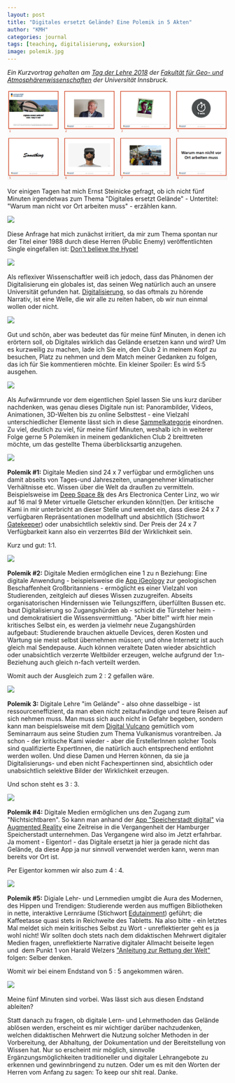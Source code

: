 ```yaml
---
layout: post
title: "Digitales ersetzt Gelände? Eine Polemik in 5 Akten"
author: "KMH"
categories: journal
tags: [teaching, digitalisierung, exkursion]
image: polemik.jpg
---
```


_Ein Kurzvortrag gehalten am [Tag der Lehre 2018](https://www.uibk.ac.at/rektorenteam/lehre/tag-der-lehre/index.html.de)_ _der [Fakultät für Geo- und Atmosphärenwissenschaften](https://www.uibk.ac.at/rektorenteam/lehre/tag-der-lehre/fakultaetsprogramme.html)_ _der Universität Innsbruck._

<!--more-->

![](/assets/img/000002.png)

Vor einigen Tagen hat mich Ernst Steinicke gefragt, ob ich nicht fünf Minuten irgendetwas zum Thema "Digitales ersetzt Gelände" - Untertitel: "Warum man nicht vor Ort arbeiten muss" - erzählen kann.

[![](images/000003a.png)](https://kamihoeferl.at/wp-content/uploads/2018/11/000003a.png)

Diese Anfrage hat mich zunächst irritiert, da mir zum Thema spontan nur der Titel einer 1988 durch diese Herren (Public Enemy) veröffentlichten Single eingefallen ist: [Don't believe the Hype!](https://youtu.be/LK8sxngSWaU)

[![](images/000003b.png)](https://kamihoeferl.at/wp-content/uploads/2018/11/000003b.png)

Als reflexiver Wissenschaftler weiß ich jedoch, dass das Phänomen der Digitalisierung ein globales ist, das seinen Weg natürlich auch an unsere Universität gefunden hat. [Digitalisierung](https://de.wikipedia.org/wiki/Digitale_Transformation), so das oftmals zu hörende Narrativ, ist eine Welle, die wir alle zu reiten haben, ob wir nun einmal wollen oder nicht.

[![](images/000004.png)](https://kamihoeferl.at/wp-content/uploads/2018/11/000004.png)

Gut und schön, aber was bedeutet das für meine fünf Minuten, in denen ich erörtern soll, ob Digitales wirklich das Gelände ersetzen kann und wird? Um es kurzweilig zu machen, lade ich Sie ein, den Club 2 in meinem Kopf zu besuchen, Platz zu nehmen und dem Match meiner Gedanken zu folgen, das ich für Sie kommentieren möchte. Ein kleiner Spoiler: Es wird 5:5 ausgehen.

[![](images/0000051.png)](https://kamihoeferl.at/wp-content/uploads/2018/11/0000051.png)

Als Aufwärmrunde vor dem eigentlichen Spiel lassen Sie uns kurz darüber nachdenken, was genau dieses Digitale nun ist: Panorambilder, Videos, Animationen, 3D-Welten bis zu online Selbsttest - eine Vielzahl unterschiedlicher Elemente lässt sich in diese [Sammelkategorie](https://de.wikipedia.org/wiki/Digitale_Medien) einordnen. Zu viel, deutlich zu viel, für meine fünf Minuten, weshalb ich in weiterer Folge gerne 5 Polemiken in meinem gedanklichen Club 2 breittreten möchte, um das gestellte Thema überblicksartig anzugehen.

[![](images/0000061.png)](https://kamihoeferl.at/wp-content/uploads/2018/11/0000061.png)

**Polemik #1:** Digitale Medien sind 24 x 7 verfügbar und ermöglichen uns damit abseits von Tages-und Jahreszeiten, unangenehmer klimatischer Verhältnisse etc. Wissen über die Welt da draußen zu vermitteln. Beispielsweise im [Deep Space 8k](https://youtu.be/yT8VISCtX-U) des Ars Electronica Center Linz, wo wir auf 16 mal 9 Meter virtuelle Gletscher erkunden könn(t)en. Der kritische Kami in mir unterbricht an dieser Stelle und wendet ein, dass diese 24 x 7 verfügbaren Repräsentationen modellhaft und absichtlich (Stichwort [Gatekeeper](https://de.wikipedia.org/wiki/Gatekeeper_\(Nachrichtenforschung\))) oder unabsichtlich selektiv sind. Der Preis der 24 x 7 Verfügbarkeit kann also ein verzerrtes Bild der Wirklichkeit sein.

Kurz und gut: 1:1.

[![](images/0000071.png)](https://kamihoeferl.at/wp-content/uploads/2018/11/0000071.png)

**Polemik #2:** Digitale Medien ermöglichen eine 1 zu n Beziehung: Eine digitale Anwendung - beispielsweise die [App iGeology](https://www.bgs.ac.uk/igeology/) zur geologischen Beschaffenheit Großbritanniens - ermöglicht es einer Vielzahl von Studierenden, zeitgleich auf dieses Wissen zuzugreifen. Abseits organisatorischen Hindernissen wie Teilungsziffern, überfüllten Bussen etc. baut Digitalisierung so Zugangshürden ab - schickt die Türsteher heim - und demokratisiert die Wissensvermittlung. "Aber bitte!" wirft hier mein kritisches Selbst ein, es werden ja vielmehr neue Zugangshürden aufgebaut: Studierende brauchen aktuelle Devices, deren Kosten und Wartung sie meist selbst übernehmen müssen; und ohne Internetz ist auch gleich mal Sendepause. Auch können veraltete Daten wieder absichtlich oder unabsichtlich verzerrte Weltbilder erzeugen, welche aufgrund der 1:n-Beziehung auch gleich n-fach verteilt werden.

Womit auch der Ausgleich zum 2 : 2 gefallen wäre.

[![](images/000008.png)](https://kamihoeferl.at/wp-content/uploads/2018/11/000008.png)

**Polemik 3:** Digitale Lehre "im Gelände" - also ohne dasselbige - ist ressourceneffizient, da man eben nicht zeitaufwändige und teure Reisen auf sich nehmen muss. Man muss sich auch nicht in Gefahr begeben, sondern kann man beispielsweise mit dem [Digital Vulcano](https://www.ge.com/digitalvolcano) gemütlich vom Seminarraum aus seine Studien zum Thema Vulkanismus vorantreiben. Ja schon - der kritische Kami wieder - aber die ErstellerInnen solcher Tools sind qualifizierte ExpertInnen, die natürlich auch entsprechend entlohnt werden wollen. Und diese Damen und Herren können, da sie ja Digitalisierungs- und eben nicht Fachexpertinnen sind, absichtlich oder unabsichtlich selektive Bilder der Wirklichkeit erzeugen.

Und schon steht es 3 : 3.

[![](images/000009.png)](https://kamihoeferl.at/wp-content/uploads/2018/11/000009.png)

**Polemik #4:** Digitale Medien ermöglichen uns den Zugang zum "Nichtsichtbaren". So kann man anhand der [App "Speicherstadt digital"](https://www.hamburg.de/sehenswuerdigkeiten/10070650/speicherstadt-digital-erleben/) via [Augmented Reality](https://de.wikipedia.org/wiki/Erweiterte_Realität) eine Zeitreise in die Vergangenheit der Hamburger Speicherstadt unternehmen. Das Vergangene wird also im Jetzt erfahrbar. Ja moment - Eigentor! - das Digitale ersetzt ja hier ja gerade nicht das Gelände, da diese App ja nur sinnvoll verwendet werden kann, wenn man bereits vor Ort ist.

Per Eigentor kommen wir also zum 4 : 4.

[![](images/000010.png)](https://kamihoeferl.at/wp-content/uploads/2018/11/000010.png)

**Polemik #5:** Digiale Lehr- und Lernmedien umgibt die Aura des Modernen, des Hippen und Trendigen: Studierende werden aus muffigen Bibliotheken in nette, interaktive Lernräume (Stichwort [Edutainment](https://de.wikipedia.org/wiki/Edutainment)) geführt; die Kaffeetasse quasi stets in Reichweite des Tabletts. Na also bitte - ein letztes Mal meldet sich mein kritisches Selbst zu Wort - unreflektierter geht es ja wohl nicht! Wir sollten doch stets nach dem didaktischen Mehrwert digitaler Medien fragen, unreflektierte Narrative digitaler Allmacht beiseite legen und  dem Punkt 1 von Harald Welzers ["Anleitung zur Rettung der Welt"](http://www.faz.net/aktuell/feuilleton/debatten/rettung-der-welt-was-sie-sofort-tun-koennen-zehn-empfehlungen-11079178.html) folgen: Selber denken.

Womit wir bei einem Endstand von 5 : 5 angekommen wären.

[![](images/000011.png)](https://kamihoeferl.at/wp-content/uploads/2018/11/000011.png)

Meine fünf Minuten sind vorbei. Was lässt sich aus diesen Endstand ableiten?

Statt danach zu fragen, ob digitale Lern- und Lehrmethoden das Gelände ablösen werden, erscheint es mir wichtiger darüber nachzudenken, welchen didaktischen Mehrwert die Nutzung solcher Methoden in der Vorbereitung, der Abhaltung, der Dokumentation und der Bereitstellung von Wissen hat. Nur so erscheint mir möglich, sinnvolle Ergänzungsmöglichkeiten traditioneller und digitaler Lehrangebote zu erkennen und gewinnbringend zu nutzen. Oder um es mit den Worten der Herren vom Anfang zu sagen: To keep our shit real. Danke.
